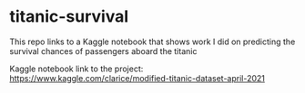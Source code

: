 # titanic-survival
This repo links to a Kaggle notebook that shows work I did on predicting the survival chances of passengers aboard the titanic

Kaggle notebook link to the project: https://www.kaggle.com/clarice/modified-titanic-dataset-april-2021

